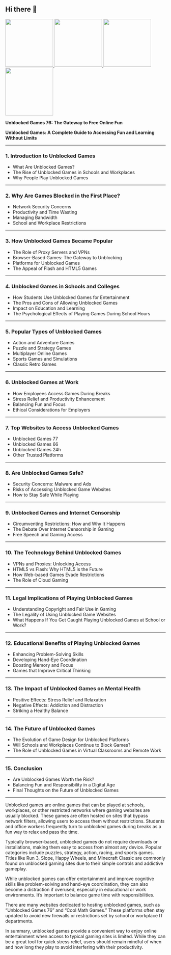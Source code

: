 ## Hi there 👋

 <article class="markdown-body entry-content container-lg f5" itemprop="text"><a href="https://mathtest-99.art" rel="nofollow">
  <img src="https://camo.githubusercontent.com/9a672f639250395a2b3ce130853a5715bdada9eab6204da1091ae676fd5c2479/68747470733a2f2f6c6573736f6e322e677572752f75706c6f6164732f363766376265663838643436352d726574726f2d626f776c2e706e67" width="150" style="max-width: 100%;">
</a>
<a href="https://k12lesson.live" rel="nofollow">
  <img src="https://camo.githubusercontent.com/946e1e25c3f7d282bc7a5d1f5e45e4f53779ebc1eee72665e769d7b27cf0ecaf/68747470733a2f2f6c6573736f6e322e677572752f75706c6f6164732f363766383230633137383563622d736c6f70652e706e67" width="150" style="max-width: 100%;">
</a>
<a href="https://mathtest-99.lol" rel="nofollow">
  <img src="https://camo.githubusercontent.com/00cad256fb66a435255c692becd13a3aa19cbc1f4bbdb88fa2de066fe9ac9811/68747470733a2f2f6c6573736f6e322e677572752f75706c6f6164732f363766383231303230393638352d6269746c6966652e706e67" width="150" style="max-width: 100%;">
</a>
<a href="https://mathtest-99.art" rel="nofollow">
  <img src="https://camo.githubusercontent.com/236f92a0a1235de39d6e3cdb19b78d3d3e6ce08a670d98f45f99e25a05e003f7/68747470733a2f2f6c6573736f6e2d312e6c6f6c2f75706c6f6164732f363766383231343834396665612d636f6f6b6965636c69636b65722e706e67" width="150" style="max-width: 100%;">
</a>
<p dir="auto"><strong>Unblocked Games 76: The Gateway to Free Online Fun</strong></p>
</article>

**Unblocked Games: A Complete Guide to Accessing Fun and Learning Without Limits**

---

### 1. **Introduction to Unblocked Games**

* What Are Unblocked Games?
* The Rise of Unblocked Games in Schools and Workplaces
* Why People Play Unblocked Games

---

### 2. **Why Are Games Blocked in the First Place?**

* Network Security Concerns
* Productivity and Time Wasting
* Managing Bandwidth
* School and Workplace Restrictions

---

### 3. **How Unblocked Games Became Popular**

* The Role of Proxy Servers and VPNs
* Browser-Based Games: The Gateway to Unblocking
* Platforms for Unblocked Games
* The Appeal of Flash and HTML5 Games

---

### 4. **Unblocked Games in Schools and Colleges**

* How Students Use Unblocked Games for Entertainment
* The Pros and Cons of Allowing Unblocked Games
* Impact on Education and Learning
* The Psychological Effects of Playing Games During School Hours

---

### 5. **Popular Types of Unblocked Games**

* Action and Adventure Games
* Puzzle and Strategy Games
* Multiplayer Online Games
* Sports Games and Simulations
* Classic Retro Games

---

### 6. **Unblocked Games at Work**

* How Employees Access Games During Breaks
* Stress Relief and Productivity Enhancement
* Balancing Fun and Focus
* Ethical Considerations for Employers

---

### 7. **Top Websites to Access Unblocked Games**

* Unblocked Games 77
* Unblocked Games 66
* Unblocked Games 24h
* Other Trusted Platforms

---

### 8. **Are Unblocked Games Safe?**

* Security Concerns: Malware and Ads
* Risks of Accessing Unblocked Game Websites
* How to Stay Safe While Playing

---

### 9. **Unblocked Games and Internet Censorship**

* Circumventing Restrictions: How and Why It Happens
* The Debate Over Internet Censorship in Gaming
* Free Speech and Gaming Access

---

### 10. **The Technology Behind Unblocked Games**

* VPNs and Proxies: Unlocking Access
* HTML5 vs Flash: Why HTML5 is the Future
* How Web-based Games Evade Restrictions
* The Role of Cloud Gaming

---

### 11. **Legal Implications of Playing Unblocked Games**

* Understanding Copyright and Fair Use in Gaming
* The Legality of Using Unblocked Game Websites
* What Happens If You Get Caught Playing Unblocked Games at School or Work?

---

### 12. **Educational Benefits of Playing Unblocked Games**

* Enhancing Problem-Solving Skills
* Developing Hand-Eye Coordination
* Boosting Memory and Focus
* Games that Improve Critical Thinking

---

### 13. **The Impact of Unblocked Games on Mental Health**

* Positive Effects: Stress Relief and Relaxation
* Negative Effects: Addiction and Distraction
* Striking a Healthy Balance

---

### 14. **The Future of Unblocked Games**

* The Evolution of Game Design for Unblocked Platforms
* Will Schools and Workplaces Continue to Block Games?
* The Role of Unblocked Games in Virtual Classrooms and Remote Work

---

### 15. **Conclusion**

* Are Unblocked Games Worth the Risk?
* Balancing Fun and Responsibility in a Digital Age
* Final Thoughts on the Future of Unblocked Games
---

Unblocked games are online games that can be played at schools, workplaces, or other restricted networks where gaming websites are usually blocked. These games are often hosted on sites that bypass network filters, allowing users to access them without restrictions. Students and office workers frequently turn to unblocked games during breaks as a fun way to relax and pass the time.

Typically browser-based, unblocked games do not require downloads or installations, making them easy to access from almost any device. Popular categories include puzzles, strategy, action, racing, and sports games. Titles like Run 3, Slope, Happy Wheels, and Minecraft Classic are commonly found on unblocked gaming sites due to their simple controls and addictive gameplay.

While unblocked games can offer entertainment and improve cognitive skills like problem-solving and hand-eye coordination, they can also become a distraction if overused, especially in educational or work environments. It’s important to balance game time with responsibilities.

There are many websites dedicated to hosting unblocked games, such as “Unblocked Games 76” and “Cool Math Games.” These platforms often stay updated to avoid new firewalls or restrictions set by school or workplace IT departments.

In summary, unblocked games provide a convenient way to enjoy online entertainment when access to typical gaming sites is limited. While they can be a great tool for quick stress relief, users should remain mindful of when and how long they play to avoid interfering with their productivity.

